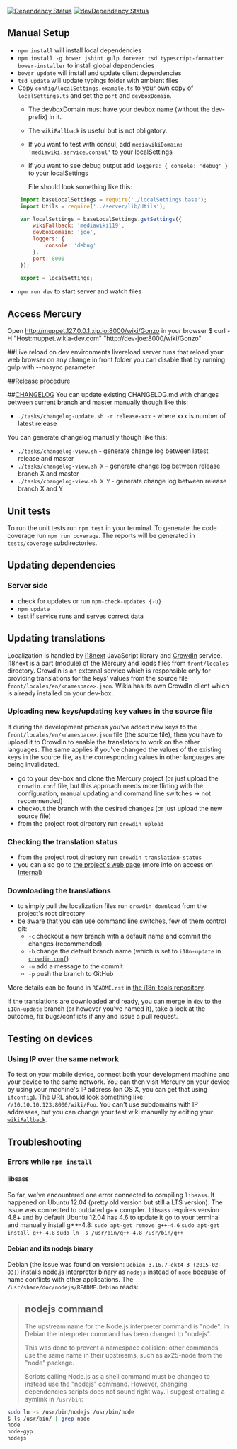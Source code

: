 [![Dependency Status](https://david-dm.org/Wikia/mercury.svg)](https://david-dm.org/Wikia/mercury)
[![devDependency Status](https://david-dm.org/Wikia/mercury/dev-status.svg)](https://david-dm.org/Wikia/mercury#info=devDependencies)

## Manual Setup
* `npm install` will install local dependencies
* `npm install -g bower jshint gulp forever tsd typescript-formatter bower-installer` to install global dependencies
* `bower update` will install and update client dependencies
* `tsd update` will update typings folder with ambient files
* Copy `config/localSettings.example.ts` to your own copy of `localSettings.ts` and set the `port` and `devboxDomain`.
  * The devboxDomain must have your devbox name (without the dev- prefix) in it.
  * The `wikiFallback` is useful but is not obligatory.
  * If you want to test with consul, add `mediawikiDomain: 'mediawiki.service.consul'` to your localSettings
  * If you want to see debug output add `loggers: { console: 'debug' }` to your localSettings

    File should look something like this:
``` javascript
    import baseLocalSettings = require('./localSettings.base');
    import Utils = require('../server/lib/Utils');

    var localSettings = baseLocalSettings.getSettings({
        wikiFallback: 'mediawiki119',
        devboxDomain: 'joe',
        loggers: {
            console: 'debug'
        },
        port: 8000
    });

    export = localSettings;
```
* `npm run dev` to start server and watch files

## Access Mercury
Open http://muppet.127.0.0.1.xip.io:8000/wiki/Gonzo in your browser
$ curl -H "Host:muppet.wikia-dev.com" "http://dev-joe:8000/wiki/Gonzo"

##Live reload
on dev environments livereload server runs that reload your web browser on any change in front folder
you can disable that by running gulp with --nosync parameter

##[Release procedure](https://one.wikia-inc.com/wiki/Mercury/Release)

##[CHANGELOG](https://github.com/Wikia/mercury/blob/master/CHANGELOG.md)
You can update existing CHANGELOG.md with changes between current branch and master manually though like this:

* `./tasks/changelog-update.sh -r release-xxx` - where xxx is number of latest release

You can generate changelog manually though like this:

* `./tasks/changelog-view.sh` - generate change log between latest release and master
* `./tasks/changelog-view.sh X` - generate change log between release branch X and master
* `./tasks/changelog-view.sh X Y` - generate change log between release branch X and Y

## Unit tests

To run the unit tests run `npm test` in your terminal.
To generate the code coverage run `npm run coverage`. The reports will be generated in `tests/coverage` subdirectories.

## Updating dependencies
### Server side
* check for updates or run `npm-check-updates {-u}`
* `npm update`
* test if service runs and serves correct data

## Updating translations
Localization is handled by [i18next](http://i18next.com/) JavaScript library and [CrowdIn](https://crowdin.com/) service. i18next is a part (module) of the Mercury and loads files from `front/locales` directory. CrowdIn is an external service which is responsible only for providing translations for the keys' values from the source file `front/locales/en/<namespace>.json`. Wikia has its own CrowdIn client which is already installed on your dev-box.

### Uploading new keys/updating key values in the source file
If during the development process you've added new keys to the `front/locales/en/<namespace>.json` file (the source file), then you have to upload it to CrowdIn to enable the translators to work on the other languages. The same applies if you've changed the values of the existing keys in the source file, as the corresponding values in other languages are being invalidated.
* go to your dev-box and clone the Mercury project (or just upload the `crowdin.conf` file, but this approach needs more flirting with the configuration, manual updating and command line switches → not recommended)
* checkout the branch with the desired changes (or just upload the new source file)
* from the project root directory run `crowdin upload`

### Checking the translation status
* from the project root directory run `crowdin translation-status`
* you can also go to [the project's web page](https://crowdin.com/project/mercury) (more info on access on [Internal](https://one.wikia-inc.com/wiki/Crowdin))

### Downloading the translations
* to simply pull the localization files run `crowdin download` from the project's root directory
* be aware that you can use command line switches, few of them control git:
    * `-c` checkout a new branch with a default name and commit the changes (recommended)
    * `-b` change the default branch name (which is set to `i18n-update` in [`crowdin.conf`](https://github.com/Wikia/mercury/blob/dev/crowdin.conf#L3))
    * `-m` add a message to the commit
    * `-p` push the branch to GitHub

More details can be found in `README.rst` in [the i18n-tools repository](https://github.com/Wikia/i18n-tools).

If the translations are downloaded and ready, you can merge in `dev` to the `i18n-update` branch (or however you've named it), take a look at the outcome, fix bugs/conflicts if any and issue a pull request.

## Testing on devices
### Using IP over the same network
To test on your mobile device, connect both your development machine and your device to the same network. You can then visit Mercury on your device by using your machine's IP address (on OS X, you can get that using `ifconfig`). The URL should look something like: `//10.10.10.123:8000/wiki/Foo`. You can't use subdomains with IP addresses, but you can change your test wiki manually by editing your [`wikiFallback`](https://github.com/Wikia/mercury/blob/master/config/localSettings.base.ts#L28).

## Troubleshooting
### Errors while `npm install`
#### libsass
So far, we've encountered one error connected to compiling `libsass`. It happened on Ubuntu 12.04 (pretty old version but still a LTS version). The issue was connected to outdated g++ compiler. `libsass` requires version 4.8+ and by default Ubuntu 12.04 has 4.6 to update it go to your terminal and manually install g++-4.8:
`sudo apt-get remove g++-4.6`
`sudo apt-get install g++-4.8`
`sudo ln -s /usr/bin/g++-4.8 /usr/bin/g++`
#### Debian and its nodejs binary
Debian (the issue was found on version: `Debian 3.16.7-ckt4-3 (2015-02-03)`) installs node.js interpreter binary as `nodejs` instead of `node` because of name conflicts with other applications. The `/usr/share/doc/nodejs/README.Debian` reads:
> nodejs command
> --------------
> 
> The upstream name for the Node.js interpreter command is "node".
> In Debian the interpreter command has been changed to "nodejs".
> 
> This was done to prevent a namespace collision: other commands use the same name in their upstreams, such as ax25-node from the "node" package.
> 
> Scripts calling Node.js as a shell command must be changed to instead use the "nodejs" command.
However, changing dependencies scripts does not sound right way. I suggest creating a symlink in `/usr/bin`:
```sh
sudo ln -s /usr/bin/nodejs /usr/bin/node
$ ls /usr/bin/ | grep node
node
node-gyp
nodejs
```
